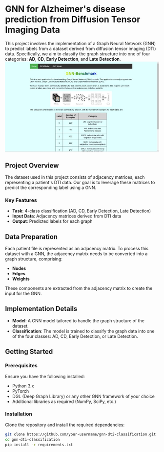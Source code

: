 # GNN for Alzheimer's disease prediction from Diffusion Tensor Imaging Data

This project involves the implementation of a Graph Neural Network (GNN) to predict labels from a dataset derived from diffusion tensor imaging (DTI) data. Specifically, we aim to classify the graph structure into one of four categories: **AD**, **CD**, **Early Detection**, and **Late Detection**.
![Web Page](1723556839484.jpg)

## Project Overview

The dataset used in this project consists of adjacency matrices, each representing a patient's DTI data. Our goal is to leverage these matrices to predict the corresponding label using a GNN.

### Key Features
- **Task**: 4-class classification (AD, CD, Early Detection, Late Detection)
- **Input Data**: Adjacency matrices derived from DTI data
- **Output**: Predicted labels for each graph

## Data Preparation

Each patient file is represented as an adjacency matrix. To process this dataset with a GNN, the adjacency matrix needs to be converted into a graph structure, comprising:

- **Nodes**
- **Edges**
- **Weights**

These components are extracted from the adjacency matrix to create the input for the GNN.

## Implementation Details

- **Model**: A GNN model tailored to handle the graph structure of the dataset.
- **Classification**: The model is trained to classify the graph data into one of the four classes: AD, CD, Early Detection, or Late Detection.

## Getting Started

### Prerequisites

Ensure you have the following installed:

- Python 3.x
- PyTorch
- DGL (Deep Graph Library) or any other GNN framework of your choice
- Additional libraries as required (NumPy, SciPy, etc.)

### Installation

Clone the repository and install the required dependencies:

```bash
git clone https://github.com/your-username/gnn-dti-classification.git
cd gnn-dti-classification
pip install -r requirements.txt


